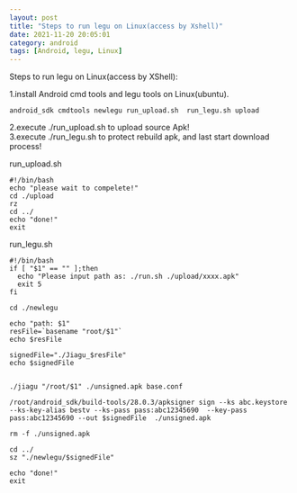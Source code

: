 ```yaml
---
layout: post
title: "Steps to run legu on Linux(access by Xshell)"
date: 2021-11-20 20:05:01
category: android
tags: [Android, legu, Linux]
---
```


Steps to run legu on Linux(access by XShell):

1.install Android cmd tools and legu tools on Linux(ubuntu). 
```
android_sdk cmdtools newlegu run_upload.sh  run_legu.sh upload
```

2.execute ./run_upload.sh to upload source Apk!  
3.execute ./run_legu.sh to protect rebuild apk,  and last start download process!


run_upload.sh 
```
#!/bin/bash
echo "please wait to compelete!"
cd ./upload
rz
cd ../
echo "done!"
exit
```

run_legu.sh 
```
#!/bin/bash
if [ "$1" == "" ];then
  echo "Please input path as: ./run.sh ./upload/xxxx.apk"
  exit 5
fi

cd ./newlegu

echo "path: $1"
resFile=`basename "root/$1"` 
echo $resFile

signedFile="./Jiagu_$resFile"
echo $signedFile


./jiagu "/root/$1" ./unsigned.apk base.conf 

/root/android_sdk/build-tools/28.0.3/apksigner sign --ks abc.keystore --ks-key-alias bestv --ks-pass pass:abc12345690  --key-pass pass:abc12345690 --out $signedFile  ./unsigned.apk

rm -f ./unsigned.apk

cd ../
sz "./newlegu/$signedFile"

echo "done!"
exit
```